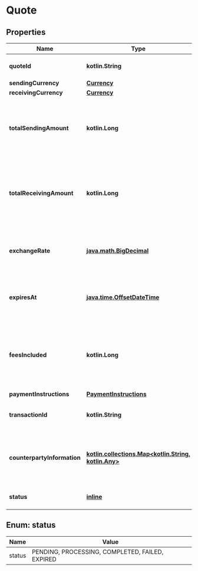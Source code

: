 
# Quote

## Properties
| Name | Type | Description | Notes |
| ------------ | ------------- | ------------- | ------------- |
| **quoteId** | **kotlin.String** | Unique identifier for this quote |  |
| **sendingCurrency** | [**Currency**](Currency.md) |  |  |
| **receivingCurrency** | [**Currency**](Currency.md) |  |  |
| **totalSendingAmount** | **kotlin.Long** | The total amount that will be sent in the smallest unit of the sending currency (eg. cents). |  |
| **totalReceivingAmount** | **kotlin.Long** | The total amount that will be received in the smallest unit of the receiving currency (eg. cents). |  |
| **exchangeRate** | [**java.math.BigDecimal**](java.math.BigDecimal.md) | Number of sending currency units per receiving currency unit. |  |
| **expiresAt** | [**java.time.OffsetDateTime**](java.time.OffsetDateTime.md) | When this quote expires (typically 1-5 minutes after creation) |  |
| **feesIncluded** | **kotlin.Long** | The fees associated with the quote in the smallest unit of the sending currency (eg. cents). |  |
| **paymentInstructions** | [**PaymentInstructions**](PaymentInstructions.md) |  |  |
| **transactionId** | **kotlin.String** | The ID of the transaction created from this quote. |  |
| **counterpartyInformation** | [**kotlin.collections.Map&lt;kotlin.String, kotlin.Any&gt;**](kotlin.Any.md) | Information about the recipient, as required by the platform in their configuration. |  [optional] |
| **status** | [**inline**](#Status) | Current status of the quote |  [optional] |


<a id="Status"></a>
## Enum: status
| Name | Value |
| ---- | ----- |
| status | PENDING, PROCESSING, COMPLETED, FAILED, EXPIRED |



